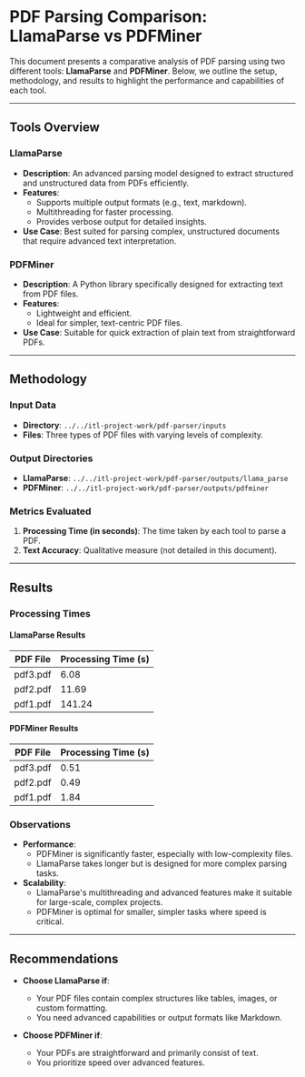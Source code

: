 # PDF Parsing Comparison: LlamaParse vs PDFMiner

This document presents a comparative analysis of PDF parsing using two different tools: **LlamaParse** and **PDFMiner**. Below, we outline the setup, methodology, and results to highlight the performance and capabilities of each tool.

---

## Tools Overview

### LlamaParse
- **Description**: An advanced parsing model designed to extract structured and unstructured data from PDFs efficiently.
- **Features**:
  - Supports multiple output formats (e.g., text, markdown).
  - Multithreading for faster processing.
  - Provides verbose output for detailed insights.
- **Use Case**: Best suited for parsing complex, unstructured documents that require advanced text interpretation.

### PDFMiner
- **Description**: A Python library specifically designed for extracting text from PDF files.
- **Features**:
  - Lightweight and efficient.
  - Ideal for simpler, text-centric PDF files.
- **Use Case**: Suitable for quick extraction of plain text from straightforward PDFs.

---

## Methodology

### Input Data
- **Directory**: `../../itl-project-work/pdf-parser/inputs`
- **Files**: Three types of PDF files with varying levels of complexity.

### Output Directories
- **LlamaParse**: `../../itl-project-work/pdf-parser/outputs/llama_parse`
- **PDFMiner**: `../../itl-project-work/pdf-parser/outputs/pdfminer`

### Metrics Evaluated
1. **Processing Time (in seconds)**: The time taken by each tool to parse a PDF.
2. **Text Accuracy**: Qualitative measure (not detailed in this document).

---

## Results

### Processing Times

#### LlamaParse Results
| PDF File | Processing Time (s) |
|----------|----------------------|
| pdf3.pdf | 6.08                |
| pdf2.pdf | 11.69               |
| pdf1.pdf | 141.24              |

#### PDFMiner Results
| PDF File | Processing Time (s) |
|----------|----------------------|
| pdf3.pdf | 0.51                |
| pdf2.pdf | 0.49                |
| pdf1.pdf | 1.84                |

### Observations
- **Performance**:
  - PDFMiner is significantly faster, especially with low-complexity files.
  - LlamaParse takes longer but is designed for more complex parsing tasks.
- **Scalability**:
  - LlamaParse's multithreading and advanced features make it suitable for large-scale, complex projects.
  - PDFMiner is optimal for smaller, simpler tasks where speed is critical.

---

## Recommendations
- **Choose LlamaParse if**:
  - Your PDF files contain complex structures like tables, images, or custom formatting.
  - You need advanced capabilities or output formats like Markdown.

- **Choose PDFMiner if**:
  - Your PDFs are straightforward and primarily consist of text.
  - You prioritize speed over advanced features.

